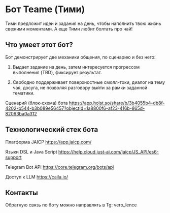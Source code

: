 # Бот Teame (Тими)

Тими предложит идеи и задания на день, чтобы наполнить твою жизнь свежими моментами. А еще Тими любит болтать про чай!


## Что умеет этот бот?

Бот демонстрирует две механики общения, по сценарию и без него:

1. Выдает задание на день, затем интересуется прогрессом выполнения (TBD), фиксирует результат.

2. Свободно поддерживает поверхностные смолл-токи, диалог на тему чая, досуга, не позволяя разговору выйти за рамки заданной тематики.

Сценарий (блок-схема) бота https://app.holst.so/share/b/3b4055b4-db8f-4202-b544-b3b089e56457?objectId=1a8800f6-af23-416b-865d-82063ba0a312

## Технологический стек бота

Платформа JAICP https://app.jaicp.com/

Языки DSL и Java Script https://help.cloud.just-ai.com/jaicp/JS_API/es6-support

Telegram Bot API https://core.telegram.org/bots/api

Доступ к LLM https://caila.io/

## Контакты

Обратную связь по боту можно направлять в Tg: vero_lence